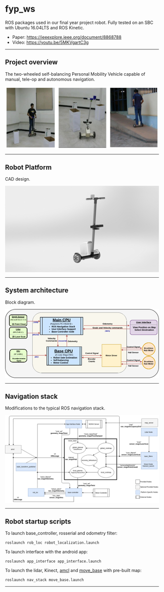 # fyp_ws
ROS packages used in our final year project robot. Fully tested on an SBC with Ubuntu 16.04LTS and ROS Kinetic.
- Paper: https://ieeexplore.ieee.org/document/8868788
- Video: https://youtu.be/5MKVgartC3g

---

## Project overview

The two-wheeled self-balancing Personal Mobility Vehicle capable of manual, tele-op and autonomous navigation. 

![](https://raw.githubusercontent.com/kavisha725/fyp_ws/master/pics/results.png) 

---

## Robot Platform

CAD design. 

![](https://raw.githubusercontent.com/kavisha725/fyp_ws/master/pics/platform.jpg) 

---

## System architecture

Block diagram.

![](https://raw.githubusercontent.com/kavisha725/fyp_ws/master/pics/block_diagram.png) 

---

## Navigation stack

Modifications to the typical ROS navigation stack. 

![](https://raw.githubusercontent.com/kavisha725/fyp_ws/master/pics/ROS_custom_nav_stack.png) 

---

## Robot startup scripts

  To launch base_controller, rosserial and odometry filter:  
  ```
  roslaunch rob_loc robot_localization.launch
  ```

  To launch interface with the android app:  
  ```
  roslaunch app_interface app_interface.launch
  ```
  
   To launch the lidar, Kinect, [amcl](http://wiki.ros.org/amcl) and [move_base](http://wiki.ros.org/move_base) with pre-built map:  
  ```
  roslaunch nav_stack move_base.launch
  ```

---

